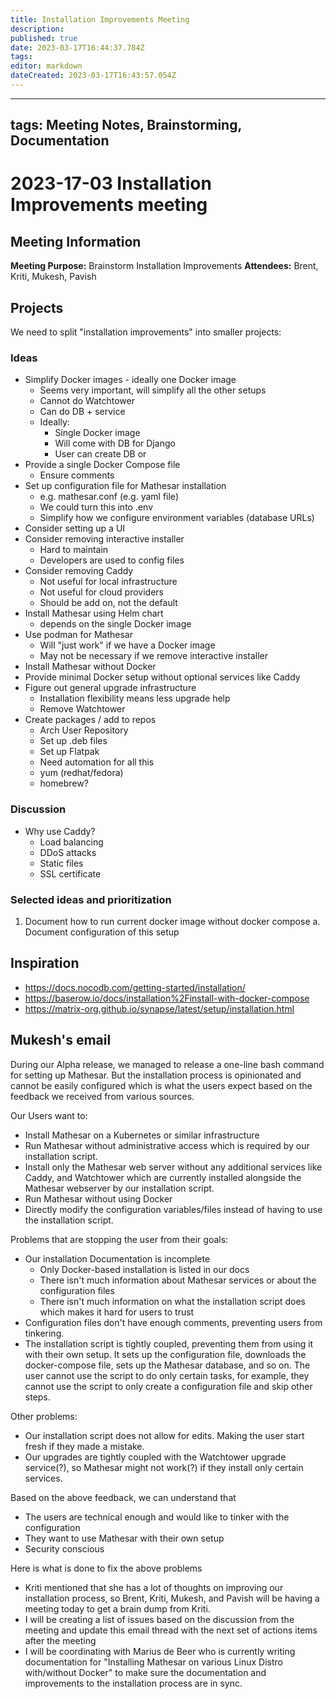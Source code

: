 ```yaml
---
title: Installation Improvements Meeting
description: 
published: true
date: 2023-03-17T16:44:37.784Z
tags: 
editor: markdown
dateCreated: 2023-03-17T16:43:57.054Z
---
```


---
tags: Meeting Notes, Brainstorming, Documentation
---

# 2023-17-03 Installation Improvements meeting

## Meeting Information
**Meeting Purpose:** Brainstorm Installation Improvements
**Attendees:** Brent, Kriti, Mukesh, Pavish


## Projects
We need to split "installation improvements" into smaller projects:

### Ideas
- Simplify Docker images - ideally one Docker image
    - Seems very important, will simplify all the other setups
    - Cannot do Watchtower
    - Can do DB + service
    - Ideally:
        - Single Docker image
        - Will come with DB for Django
        - User can create DB or 
- Provide a single Docker Compose file 
    - Ensure comments
- Set up configuration file for Mathesar installation
    - e.g. mathesar.conf (e.g. yaml file)
    - We could turn this into .env
    - Simplify how we configure environment variables (database URLs)
- Consider setting up a UI
- Consider removing interactive installer
    - Hard to maintain
    - Developers are used to config files
- Consider removing Caddy
    - Not useful for local infrastructure
    - Not useful for cloud providers
    - Should be add on, not the default
- Install Mathesar using Helm chart
    - depends on the single Docker image
- Use podman for Mathesar
    - Will "just work" if we have a Docker image
    - May not be necessary if we remove interactive installer
- Install Mathesar without Docker
- Provide minimal Docker setup without optional services like Caddy
- Figure out general upgrade infrastructure
    - Installation flexibility means less upgrade help
    - Remove Watchtower
- Create packages / add to repos
    - Arch User Repository
    - Set up .deb files
    - Set up Flatpak
    - Need automation for all this
    - yum (redhat/fedora)
    - homebrew?

### Discussion
- Why use Caddy?
    - Load balancing
    - DDoS attacks
    - Static files
    - SSL certificate

### Selected ideas and prioritization
1. Document how to run current docker image without docker compose
    a. Document configuration of this setup


## Inspiration
- https://docs.nocodb.com/getting-started/installation/
- https://baserow.io/docs/installation%2Finstall-with-docker-compose
- https://matrix-org.github.io/synapse/latest/setup/installation.html

## Mukesh's email

During our Alpha release, we managed to release a one-line bash command for setting up Mathesar. But the installation process is opinionated and cannot be easily configured which is what the users expect based on the feedback we received from various sources.

Our Users want to:
- Install Mathesar on a Kubernetes or similar infrastructure
- Run Mathesar without administrative access which is required by our installation script.
- Install only the Mathesar web server without any additional services like Caddy, and Watchtower which are currently installed alongside the Mathesar webserver by our installation script.
- Run Mathesar without using Docker
- Directly modify the configuration variables/files instead of having to use the installation script.

Problems that are stopping the user from their goals:
- Our installation Documentation is incomplete
  - Only Docker-based installation is listed in our docs
  - There isn't much information about Mathesar services or about the configuration files
  - There isn't much information on what the installation script does which makes it hard for users to trust
- Configuration files don't have enough comments, preventing users from tinkering.
- The installation script is tightly coupled, preventing them from using it with their own setup. It sets up the configuration file, downloads the docker-compose file, sets up the Mathesar database, and so on. The user cannot use the script to do only certain tasks, for example, they cannot use the script to only create a configuration file and skip other steps.

Other problems:
- Our installation script does not allow for edits. Making the user start fresh if they made a mistake.
- Our upgrades are tightly coupled with the Watchtower upgrade service(?), so Mathesar might not work(?) if they install only certain services.

Based on the above feedback, we can understand that
- The users are technical enough and would like to tinker with the configuration
- They want to use Mathesar with their own setup
- Security conscious

Here is what is done to fix the above problems
- Kriti mentioned that she has a lot of thoughts on improving our installation process, so Brent, Kriti, Mukesh, and Pavish will be having a meeting today to get a brain dump from Kriti.
- I will be creating a list of issues based on the discussion from the meeting and update this email thread with the next set of actions items after the meeting
- I will be coordinating with Marius de Beer who is currently writing documentation for "Installing Mathesar on various Linux Distro with/without Docker" to make sure the documentation and improvements to the installation process are in sync. 
